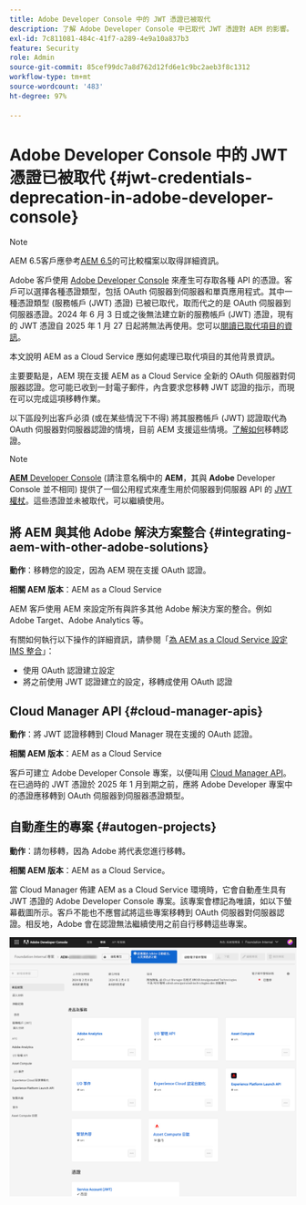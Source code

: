 ```yaml
---
title: Adobe Developer Console 中的 JWT 憑證已被取代
description: 了解 Adobe Developer Console 中已取代 JWT 憑證對 AEM 的影響。
exl-id: 7c811081-484c-41f7-a289-4e9a10a837b3
feature: Security
role: Admin
source-git-commit: 85cef99dc7a8d762d12fd6e1c9bc2aeb3f8c1312
workflow-type: tm+mt
source-wordcount: '483'
ht-degree: 97%

---
```


# Adobe Developer Console 中的 JWT 憑證已被取代 {#jwt-credentials-deprecation-in-adobe-developer-console}

>[!NOTE]
>
>AEM 6.5客戶應參考[AEM 6.5](https://experienceleague.adobe.com/zh-hant/docs/experience-manager-65/content/security/jwt-credentials-deprecation-in-adobe-developer-console)的可比較檔案以取得詳細資訊。

Adobe 客戶使用 [Adobe Developer Console](https://developer.adobe.com/console) 來產生可存取各種 API 的憑證。客戶可以選擇各種憑證類型，包括 OAuth 伺服器到伺服器和單頁應用程式。其中一種憑證類型 (服務帳戶 (JWT) 憑證) 已被已取代，取而代之的是 OAuth 伺服器到伺服器憑證。2024 年 6 月 3 日或之後無法建立新的服務帳戶 (JWT) 憑證，現有的 JWT 憑證自 2025 年 1 月 27 日起將無法再使用。您可以[閱讀已取代項目的資訊](https://developer.adobe.com/developer-console/docs/guides/authentication/ServerToServerAuthentication/migration/)。

本文說明 AEM as a Cloud Service 應如何處理已取代項目的其他背景資訊。

主要要點是，AEM 現在支援 AEM as a Cloud Service 全新的 OAuth 伺服器對伺服器認證。您可能已收到一封電子郵件，內含要求您移轉 JWT 認證的指示，而現在可以完成這項移轉作業。

以下區段列出客戶必須 (或在某些情況下不得) 將其服務帳戶 (JWT) 認證取代為 OAuth 伺服器對伺服器認證的情境，目前 AEM 支援這些情境。[了解如何](https://developer.adobe.com/developer-console/docs/guides/authentication/ServerToServerAuthentication/migration/#migration-overview)移轉認證。

>[!NOTE]
>
>[**AEM** Developer Console](/help/implementing/developing/introduction/development-guidelines.md#crxde-lite-and-developer-console) (請注意名稱中的 **AEM**，其與 **Adobe** Developer Console 並不相同) 提供了一個公用程式來產生用於伺服器到伺服器 API 的 [JWT 權杖](/help/implementing/developing/introduction/generating-access-tokens-for-server-side-apis.md)。這些憑證並未被取代，可以繼續使用。

## 將 AEM 與其他 Adobe 解決方案整合 {#integrating-aem-with-other-adobe-solutions}

**動作**：移轉您的設定，因為 AEM 現在支援 OAuth 認證。

**相關 AEM 版本**：AEM as a Cloud Service

AEM 客戶使用 AEM 來設定所有與許多其他 Adobe 解決方案的整合。例如 Adobe Target、Adobe Analytics 等。

有關如何執行以下操作的詳細資訊，請參閱「[為 AEM as a Cloud Service 設定 IMS 整合](/help/security/setting-up-ims-integrations-for-aem-as-a-cloud-service.md)」：

* 使用 OAuth 認證建立設定
* 將之前使用 JWT 認證建立的設定，移轉成使用 OAuth 認證

## Cloud Manager API {#cloud-manager-apis}

**動作**：將 JWT 認證移轉到 Cloud Manager 現在支援的 OAuth 認證。

**相關 AEM 版本**：AEM as a Cloud Service

客戶可建立 Adobe Developer Console 專案，以便叫用 [Cloud Manager API](https://developer.adobe.com/experience-cloud/cloud-manager/guides/getting-started/create-api-integration/)。在已過時的 JWT 憑證於 2025 年 1 月到期之前，應將 Adobe Developer 專案中的憑證應移轉到 OAuth 伺服器到伺服器憑證類型。

## 自動產生的專案 {#autogen-projects}

**動作**：請勿移轉，因為 Adobe 將代表您進行移轉。

**相關 AEM 版本**：AEM as a Cloud Service。

當 Cloud Manager 佈建 AEM as a Cloud Service 環境時，它會自動產生具有 JWT 憑證的 Adobe Developer Console 專案。該專案會標記為唯讀，如以下螢幕截圖所示。客戶不能也不應嘗試將這些專案移轉到 OAuth 伺服器對伺服器認證。相反地，Adobe 會在認證無法繼續使用之前自行移轉這些專案。

![自動產生的專案](/help/security/assets/jwt-deprecation-autogen-projects.png)
